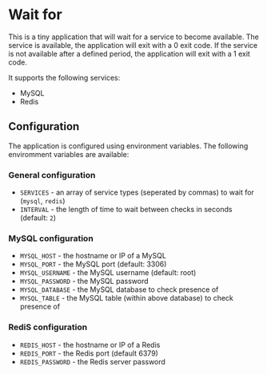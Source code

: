 # Wait for

This is a tiny application that will wait for a service to become available. The service is available, the application will exit with a 0 exit code. If the service is not available after a defined period, the application will exit with a 1 exit code.

It supports the following services:

- MySQL
- Redis

## Configuration

The application is configured using environment variables. The following enviromment variables are available:

### General configuration

- `SERVICES` - an array of service types (seperated by commas) to wait for (`mysql`, `redis`)
- `INTERVAL` - the length of time to wait between checks in seconds (default: `2`)

### MySQL configuration

- `MYSQL_HOST` - the hostname or IP of a MySQL
- `MYSQL_PORT` - the MySQL port (default: 3306)
- `MYSQL_USERNAME` - the MySQL username (default: root)
- `MYSQL_PASSWORD` - the MySQL password
- `MYSQL_DATABASE` - the MySQL database to check presence of
- `MYSQL_TABLE` - the MySQL table (within above database) to check presence of

### RediS configuration

- `REDIS_HOST` - the hostname or IP of a Redis
- `REDIS_PORT` - the Redis port (default 6379)
- `REDIS_PASSWORD` - the Redis server password
